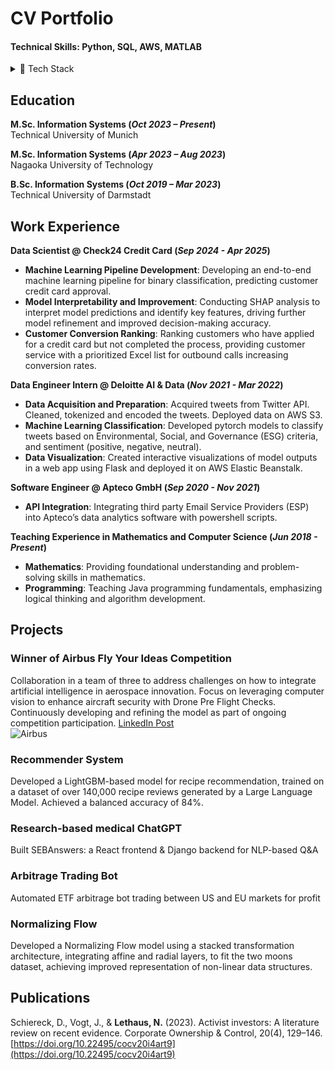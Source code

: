 # CV Portfolio

#### Technical Skills: Python, SQL, AWS, MATLAB

<details>
  <summary>🔧 Tech Stack</summary>

  - Python
  - Django
  - JavaScript
  - React

</details>

## Education
<!--
- M.Sc., Information Systems | Technical University of Munich (_Oct 2023 - Mar 2026_)
- M.Sc., Information Systems | Nagaoka University of Technology (_Apr 2023 - Aug 2023_)
- B.Sc., Information Systems | Technical University of Darmstadt (_Oct 2019 - Mar 2023_)
-->

**M.Sc. Information Systems (_Oct 2023 – Present_)**  
Technical University of Munich

**M.Sc. Information Systems (_Apr 2023 – Aug 2023_)**    
Nagaoka University of Technology

**B.Sc. Information Systems (_Oct 2019 – Mar 2023_)**  
Technical University of Darmstadt

## Work Experience
**Data Scientist @ Check24 Credit Card (_Sep 2024 - Apr 2025_)**
- **Machine Learning Pipeline Development**: Developing an end-to-end machine learning pipeline for binary classification, predicting customer credit card approval.
- **Model Interpretability and Improvement**: Conducting SHAP analysis to interpret model predictions and identify key features, driving further model refinement and improved decision-making accuracy.
- **Customer Conversion Ranking**: Ranking customers who have applied for a credit card but not completed the process, providing customer service with a prioritized Excel list for outbound calls increasing conversion rates.

**Data Engineer Intern @ Deloitte AI & Data (_Nov 2021 - Mar 2022_)**
- **Data Acquisition and Preparation**: Acquired tweets from Twitter API. Cleaned, tokenized and encoded the tweets. Deployed data on AWS S3.
- **Machine Learning Classification**: Developed pytorch models to classify tweets based on Environmental, Social, and Governance (ESG) criteria, and sentiment (positive, negative, neutral).
- **Data Visualization**: Created interactive visualizations of model outputs in a web app using Flask and deployed it on AWS Elastic Beanstalk.

**Software Engineer @ Apteco GmbH (_Sep 2020 - Nov 2021_)** 
- **API Integration**: Integrating third party Email Service Providers (ESP) into Apteco’s data analytics software with powershell scripts.

**Teaching Experience in Mathematics and Computer Science (_Jun 2018 - Present_)**
- **Mathematics**: Providing foundational understanding and problem-solving skills in mathematics.
- **Programming**: Teaching Java programming fundamentals, emphasizing logical thinking and algorithm development.

## Projects
### Winner of Airbus Fly Your Ideas Competition
Collaboration in a team of three to address challenges on how to integrate artificial intelligence in aerospace innovation. Focus on leveraging computer vision to enhance aircraft security with Drone Pre Flight Checks. Continuously developing and refining the model as part of ongoing competition participation.
[LinkedIn Post](https://www.linkedin.com/posts/airbusgroup_flyyourideas-activity-7223630895331635202-PTgc/?utm_source=share&utm_medium=member_desktop&rcm=ACoAADIQzxABJ5640m3HaL9G0R_US85eCL4e3TA)  
![Airbus](/assets/img/airbus.png)


### Recommender System
Developed a LightGBM-based model for recipe recommendation, trained on a dataset of over 140,000 recipe reviews generated by a Large Language Model. Achieved a balanced accuracy of 84%.

### Research-based medical ChatGPT
Built SEBAnswers: a React frontend & Django backend for NLP-based Q&A

### Arbitrage Trading Bot
Automated ETF arbitrage bot trading between US and EU markets for profit

### Normalizing Flow
Developed a Normalizing Flow model using a stacked transformation architecture, integrating affine and radial layers, to fit the two moons dataset, achieving improved representation of non-linear data structures.

## Publications
Schiereck, D., Vogt, J., & **Lethaus, N.** (2023). Activist investors: A literature review on recent evidence. Corporate Ownership & Control, 20(4), 129–146. [https://doi.org/10.22495/cocv20i4art9](https://doi.org/10.22495/cocv20i4art9)



